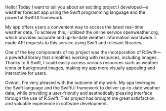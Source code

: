 Hello! Today I want to tell you about an exciting project I developed—a weather forecast app using the Swift programming language and the powerful SwiftUI framework.

My app offers users a convenient way to access the latest real-time weather data. To achieve this, I utilized the online service openweather.org, which provides accurate and up-to-date weather information worldwide. I made API requests to this service using Swift and relevant libraries.

One of the key components of my project was the incorporation of R.Swift—a powerful library that simplifies working with resources, including images. Thanks to R.Swift, I could easily access various resources such as weather icons or background images, making my app more visually appealing and interactive for users.

Overall, I'm very pleased with the outcome of my work. My app leverages the Swift language and the SwiftUI framework to deliver up-to-date weather data, while providing a user-friendly and aesthetically pleasing interface through the use of R.Swift. This project has brought me great satisfaction and valuable experience in software development.




